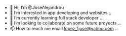 - 👋 Hi, I’m @JoseAlejandrou
- 👀 I’m interested in app developing and websites...
- 🌱 I’m currently learning full stack developer  ...
- 💞️ I’m looking to collaborate on some future proyects ...
- 📫 How to reach me email lopez_1jose@yahoo.com ...

<!---
JoseAlejandrou/JoseAlejandrou is a ✨ special ✨ repository because its `README.md` (this file) appears on your GitHub profile.
You can click the Preview link to take a look at your changes.
--->
